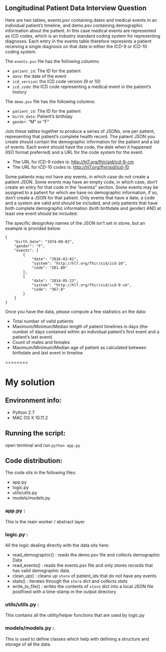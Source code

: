 ## Longitudinal Patient Data Interview Question

Here are two tables, events.psv containing dates and medical events in an
individual patient’s timeline, and demo.psv containing demographic information
about the patient. In this case medical events are represented as ICD codes,
which is an industry standard coding system for representing diagnoses. Each
entry in the events table therefore represents a patient receiving a single
diagnosis on that date in either the ICD-9 or ICD-10 coding system.

The `events.psv` file has the following columns:
- `patient_id`: The ID for the patient
- `date`: the date of the event
- `icd_version`: the ICD code version (9 or 10)
- `icd_code`: the ICD code representing a medical event in the patient’s
history

The `demo.psv` file has the following columns:
- `patient_id`: The ID for the patient
- `birth_date`: Patient’s birthday
- `gender`: “M” or “F”

Join these tables together to produce a series of JSONs, one per patient,
representing that patient’s complete health record. The patient JSON you
create should contain the demographic information for the patient and a list
of events. Each event should have the code, the date when it happened (ISO
format preferred) and a URL for the code system for the event.

- The URL for ICD-9 codes is: http://hl7.org/fhir/sid/icd-9-cm
- The URL for ICD-10 codes is: http://hl7.org/fhir/sid/icd-10

Some patients may not have any events, in which case do not create a patient
JSON. Some events may have an empty code, in which case, don’t create an entry
for that code in the “eventss” section. Some events may be assigned to a patient
for which we have no demographic information, if so, don’t create a JSON for
that patient. Only events that have a date, a code and a system are valid and
should be included, and only patients that have both complete demographic
information (both birthdate and gender) AND at least one event should be
included.

The specific design/key names of the JSON isn’t set in stone, but an example
is provided below:

```
{
    "birth_date": "1974-09-02",
    "gender": "F",
    "events": [
        {
            "date": "2016-03-01",
            "system": "http://hl7.org/fhir/sid/icd-10",
            "code": "Z01.00"
        },
        {
            "date": "2014-05-23",
            "system": "http://hl7.org/fhir/sid/icd-9-cm",
            "code": "367.0"
        }
    ]
}
```

Once you have the data, please compute a few statistics on the data:

- Total number of valid patients
- Maximum/Minimun/Median length of patient timelines in days
(the number of days contained within an individual patient’s first event and a
patient’s last event)
- Count of males and females
- Maximum/Minimum/Median age of patient as calculated between birthdate and
last event in timeline

========

# My solution
## Environment info:
* Python 2.7
* MAC OS X 10.11.2

## Running the script:
open terminal and run `python app.py`

## Code distribution:
The code sits in the following files:
* app.py
* logic.py
* utils/utils.py
* models/models.py

### app.py :
This is the main worker / abstract layer

### logic.py :
All the logic dealing directly with the data sits here:
* read_demographic() : reads the demo.psv file and collects demographic Data
* read_events() : reads the events.psv file and only stores records that has valid demographic data.
* clean_up() : cleans up `store` of patient_ids that do not have any events
* stats() : iterates through the `store` dict and collects stats
* write_to_file() : writes the contents of `store` dict into a local JSON file postfixed with a time-stamp in the output directory

### utils/utils.py :
This contains all the utility/helper functions that are used by logic.py

### models/models.py :
This is used to define classes which help with defining a structure and storage of all the data.
